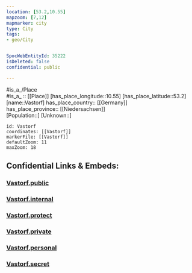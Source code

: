 ```yaml
---
location: [53.2,10.55] 
mapzoom: [7,12] 
mapmarker: city 
type: City
tags:
- geo/City


SpocWebEntityId: 35222
isDeleted: false
confidential: public

---
```

#is_a_/Place  
#is_a_ :: [[Place]] 
[has_place_longitude::10.55] 
[has_place_latitude::53.2] 
[name::Vastorf] 
has_place_country:: [[Germany]]  
has_place_province:: [[Niedersachsen]]  
[Population::] 
[Unknown::] 


```leaflet
id: Vastorf
coordinates: [[Vastorf]] 
markerFile: [[Vastorf]] 
defaultZoom: 11 
maxZoom: 18
```


## Confidential Links & Embeds: 

### [Vastorf.public](/_public/\Earth\Continent\Europe\Europe~Central\Germany\Germany~West\Niedersachsen\counties~Niedersachsen\Lüneburg\cities~Lüneburg\Ostheide\boroughs~OstheideVastorf.public.md) 

### [Vastorf.internal](/_internal/\Earth\Continent\Europe\Europe~Central\Germany\Germany~West\Niedersachsen\counties~Niedersachsen\Lüneburg\cities~Lüneburg\Ostheide\boroughs~OstheideVastorf.internal.md) 

### [Vastorf.protect](/_protect/\Earth\Continent\Europe\Europe~Central\Germany\Germany~West\Niedersachsen\counties~Niedersachsen\Lüneburg\cities~Lüneburg\Ostheide\boroughs~OstheideVastorf.protect.md) 

### [Vastorf.private](/_private/\Earth\Continent\Europe\Europe~Central\Germany\Germany~West\Niedersachsen\counties~Niedersachsen\Lüneburg\cities~Lüneburg\Ostheide\boroughs~OstheideVastorf.private.md) 

### [Vastorf.personal](/_personal/\Earth\Continent\Europe\Europe~Central\Germany\Germany~West\Niedersachsen\counties~Niedersachsen\Lüneburg\cities~Lüneburg\Ostheide\boroughs~OstheideVastorf.personal.md) 

### [Vastorf.secret](/_secret/\Earth\Continent\Europe\Europe~Central\Germany\Germany~West\Niedersachsen\counties~Niedersachsen\Lüneburg\cities~Lüneburg\Ostheide\boroughs~OstheideVastorf.secret.md)

